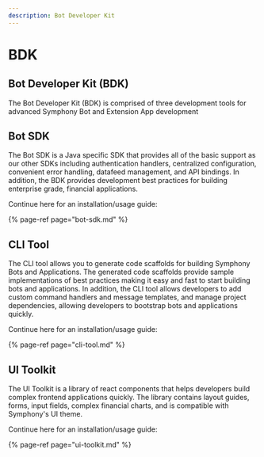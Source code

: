 ```yaml
---
description: Bot Developer Kit
---
```


# BDK

## Bot Developer Kit \(BDK\)

The Bot Developer Kit \(BDK\) is comprised of three development tools for advanced Symphony Bot and Extension App development

## Bot SDK

The Bot SDK is a Java specific SDK that provides all of the basic support as our other SDKs including authentication handlers, centralized configuration, convenient error handling, datafeed management, and API bindings. In addition, the BDK provides development best practices for building enterprise grade, financial applications.

Continue here for an installation/usage guide:

{% page-ref page="bot-sdk.md" %}

## CLI Tool

The CLI tool allows you to generate code scaffolds for building Symphony Bots and Applications. The generated code scaffolds provide sample implementations of best practices making it easy and fast to start building bots and applications. In addition, the CLI tool allows developers to add custom command handlers and message templates, and manage project dependencies, allowing developers to bootstrap bots and applications quickly.

Continue here for an installation/usage guide:

{% page-ref page="cli-tool.md" %}

## UI Toolkit

The UI Toolkit is a library of react components that helps developers build complex frontend applications quickly. The library contains layout guides, forms, input fields, complex financial charts, and is compatible with Symphony's UI theme.

Continue here for an installation/usage guide:

{% page-ref page="ui-toolkit.md" %}

